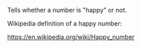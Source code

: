 Tells whether a number is "happy" or not.

Wikipedia definition of a happy number: 

https://en.wikipedia.org/wiki/Happy_number
